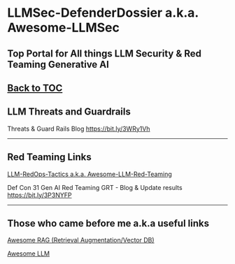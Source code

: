 # LLMSec-DefenderDossier a.k.a. Awesome-LLMSec
## Top Portal for All things LLM Security &amp; Red Teaming Generative AI
[Back to TOC](https://github.com/xsankar/Awesome-Awesome-LLM)
---

## LLM Threats and Guardrails

Threats & Guard Rails Blog https://bit.ly/3WRy1Vh

---

## Red Teaming Links

[LLM-RedOps-Tactics a.k.a. Awesome-LLM-Red-Teaming](https://github.com/xsankar/LLM-RedOps-Tactics)

Def Con 31 Gen AI Red Teaming GRT - Blog & Update results https://bit.ly/3P3NYFP

---

## Those who came before me a.k.a useful links

[Awesome RAG (Retrieval Augmentation/Vector DB)](https://github.com/xsankar/Awesome-RAG)

[Awesome LLM](https://github.com/Hannibal046/Awesome-LLM)


